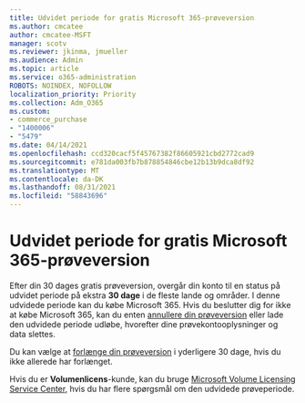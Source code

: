 ```yaml
---
title: Udvidet periode for gratis Microsoft 365-prøveversion
ms.author: cmcatee
author: cmcatee-MSFT
manager: scotv
ms.reviewer: jkinma, jmueller
ms.audience: Admin
ms.topic: article
ms.service: o365-administration
ROBOTS: NOINDEX, NOFOLLOW
localization_priority: Priority
ms.collection: Adm_O365
ms.custom:
- commerce_purchase
- "1400006"
- "5479"
ms.date: 04/14/2021
ms.openlocfilehash: ccd320cacf5f45767382f86605921cbd2772cad9
ms.sourcegitcommit: e781da003fb7b878854846cbe12b13b9dca8df92
ms.translationtype: MT
ms.contentlocale: da-DK
ms.lasthandoff: 08/31/2021
ms.locfileid: "58843696"
---
```

# <a name="grace-period-for-microsoft-365-free-trial"></a>Udvidet periode for gratis Microsoft 365-prøveversion

Efter din 30 dages gratis prøveversion, overgår din konto til en status på udvidet periode på ekstra **30 dage** i de fleste lande og områder. I denne udvidede periode kan du købe Microsoft 365. Hvis du beslutter dig for ikke at købe Microsoft 365, kan du enten [annullere din prøveversion](https://docs.microsoft.com/microsoft-365/commerce/subscriptions/cancel-your-subscription?view=o365-worldwide) eller lade den udvidede periode udløbe, hvorefter dine prøvekontooplysninger og data slettes.

Du kan vælge at [forlænge din prøveversion](https://docs.microsoft.com/microsoft-365/commerce/extend-your-trial) i yderligere 30 dage, hvis du ikke allerede har forlænget.

Hvis du er **Volumenlicens**-kunde, kan du bruge [Microsoft Volume Licensing Service Center](https://support.microsoft.com/help/4471406/how-to-contact-the-microsoft-volume-licensing-service-center), hvis du har flere spørgsmål om den udvidede prøveperiode.
